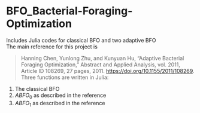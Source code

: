 # BFO_Bacterial-Foraging-Optimization
Includes Julia codes for classical BFO and two adaptive BFO <br>
The main reference for this project is 
> Hanning Chen, Yunlong Zhu, and Kunyuan Hu, “Adaptive Bacterial Foraging Optimization,” Abstract and Applied Analysis, vol. 2011, Article ID 108269, 27 pages, 2011. https://doi.org/10.1155/2011/108269.
Three functions are written in Julia: <br>
1. The classical BFO
2. $ABFO_0$ as described in the reference
3. $ABFO_1$ as described in the reference
